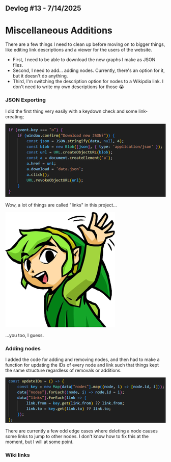 ## Devlog #13 - 7/14/2025
# Miscellaneous Additions

There are a few things I need to clean up before moving on to bigger things, like editing link descriptions and a viewer for the users of the website.

- First, I need to be able to download the new graphs I make as JSON files.
- Second, I need to add... adding nodes. Currently, there's an option for it, but it doesn't do anything.
- Third, I'm switching the description option for nodes to a Wikipdia link. I don't need to write my own descriptions for those :sob:

### JSON Exporting

I did the first thing very easily with a keydown check and some link-creating;

![Link Creation](img/devlog_13_link_creation.png)

Wow, a lot of things are called "links" in this project...

![Link Jumpscare](img/link_hi.png)

...you too, I guess.

### Adding nodes

I added the code for adding and removing nodes, and then had to make a function for updating the IDs of every node and link such that things kept the same structure regardless of removals or additions.

![ID Update](img/devlog_13_id_update.png)

There are currently a few odd edge cases where deleting a node causes some links to jump to other nodes. I don't know how to fix this at the moment, but I will at some point.

### Wiki links